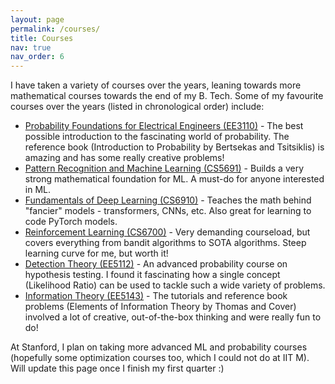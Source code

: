 ```yaml
---
layout: page
permalink: /courses/
title: Courses
nav: true
nav_order: 6
---
```


I have taken a variety of courses over the years, leaning towards more mathematical courses towards the end of my B. Tech. Some of my favourite courses over the years (listed in chronological order) include:

- [Probability Foundations for Electrical Engineers (EE3110)](https://www.ee.iitm.ac.in/academic/EE3110-compre.php) - The best possible introduction to the fascinating world of probability. The reference book (Introduction to Probability by Bertsekas and Tsitsiklis) is amazing and has some really creative problems!
- [Pattern Recognition and Machine Learning (CS5691)](https://www.cse.iitm.ac.in/course_details.php?arg=MTM0) - Builds a very strong mathematical foundation for ML. A must-do for anyone interested in ML.
- [Fundamentals of Deep Learning (CS6910)](https://www.cse.iitm.ac.in/course_details.php?arg=MTUw) - Teaches the math behind "fancier" models - transformers, CNNs, etc. Also great for learning to code PyTorch models.
- [Reinforcement Learning (CS6700)](https://www.cse.iitm.ac.in/course_details.php?arg=MTA=) - Very demanding courseload, but covers everything from bandit algorithms to SOTA algorithms. Steep learning curve for me, but worth it!
- [Detection Theory (EE5112)](https://www.ee.iitm.ac.in/~skrishna/ee5112/) - An advanced probability course on hypothesis testing. I found it fascinating how a single concept (Likelihood Ratio) can be used to tackle such a wide variety of problems.
- [Information Theory (EE5143)](https://www.ee.iitm.ac.in/~skrishna/ee5143/) - The tutorials and reference book problems (Elements of Information Theory by Thomas and Cover) involved a lot of creative, out-of-the-box thinking and were really fun to do!

At Stanford, I plan on taking more advanced ML and probability courses (hopefully some optimization courses too, which I could not do at IIT M). Will update this page once I finish my first quarter :)
